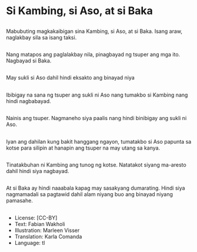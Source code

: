 # Si Kambing, si Aso, at si Baka

##
Mabubuting magkakaibigan sina Kambing, si Aso, at si Baka. Isang araw, naglakbay sila sa isang taksi.

##
Nang matapos ang paglalakbay nila, pinagbayad ng tsuper ang mga ito. Nagbayad si Baka. 

##
May sukli si Aso dahil hindi eksakto ang binayad niya

##
Ibibigay na sana ng tsuper ang sukli ni Aso nang tumakbo si Kambing nang hindi nagbabayad.

##
Nainis ang tsuper. Nagmaneho siya paalis nang hindi binibigay ang sukli ni Aso.

##
Iyan ang dahilan kung bakit hanggang ngayon, tumatakbo si Aso papunta sa kotse para silipin at hanapin ang tsuper na may utang sa kanya.

##
Tinatakbuhan ni Kambing ang tunog ng kotse. Natatakot siyang ma-aresto dahil hindi siya nagbayad.

##
At si Baka ay hindi naaabala kapag may sasakyang dumarating. Hindi siya nagmamadali sa pagtawid dahil alam niyang buo ang binayad niyang pamasahe.

##
* License: [CC-BY]
* Text: Fabian Wakholi
* Illustration: Marleen Visser
* Translation: Karla Comanda
* Language: tl

